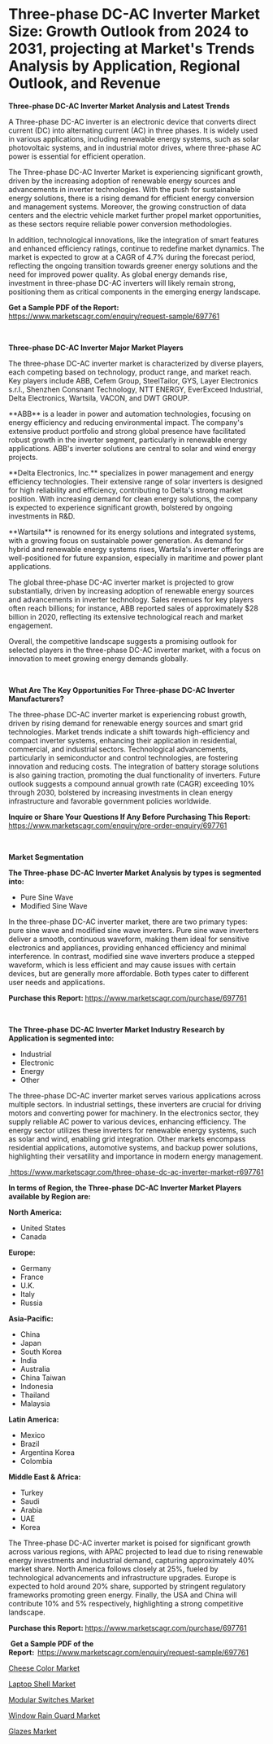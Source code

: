 <p><h1>Three-phase DC-AC Inverter Market Size: Growth Outlook from 2024 to 2031, projecting at Market's Trends Analysis by Application, Regional Outlook, and Revenue</h1></p><p><strong>Three-phase DC-AC Inverter Market Analysis and Latest Trends</strong></p>
<p><p>A Three-phase DC-AC inverter is an electronic device that converts direct current (DC) into alternating current (AC) in three phases. It is widely used in various applications, including renewable energy systems, such as solar photovoltaic systems, and in industrial motor drives, where three-phase AC power is essential for efficient operation.</p><p>The Three-phase DC-AC Inverter Market is experiencing significant growth, driven by the increasing adoption of renewable energy sources and advancements in inverter technologies. With the push for sustainable energy solutions, there is a rising demand for efficient energy conversion and management systems. Moreover, the growing construction of data centers and the electric vehicle market further propel market opportunities, as these sectors require reliable power conversion methodologies.</p><p>In addition, technological innovations, like the integration of smart features and enhanced efficiency ratings, continue to redefine market dynamics. The market is expected to grow at a CAGR of 4.7% during the forecast period, reflecting the ongoing transition towards greener energy solutions and the need for improved power quality. As global energy demands rise, investment in three-phase DC-AC inverters will likely remain strong, positioning them as critical components in the emerging energy landscape.</p></p>
<p><strong>Get a Sample PDF of the Report:&nbsp;</strong> <a href="https://www.marketscagr.com/enquiry/request-sample/697761?utm_campaign=1268&utm_medium=2&utm_source=Github&utm_content=ia&utm_term=29092024&utm_id=three-phase-dc-ac-inverter">https://www.marketscagr.com/enquiry/request-sample/697761</a></p>
<p>&nbsp;</p>
<p><strong>Three-phase DC-AC Inverter Major Market Players</strong></p>
<p><p>The three-phase DC-AC inverter market is characterized by diverse players, each competing based on technology, product range, and market reach. Key players include ABB, Cefem Group, SteelTailor, GYS, Layer Electronics s.r.l., Shenzhen Consnant Technology, NTT ENERGY, EverExceed Industrial, Delta Electronics, Wartsila, VACON, and DWT GROUP.</p><p>**ABB** is a leader in power and automation technologies, focusing on energy efficiency and reducing environmental impact. The company's extensive product portfolio and strong global presence have facilitated robust growth in the inverter segment, particularly in renewable energy applications. ABB's inverter solutions are central to solar and wind energy projects.</p><p>**Delta Electronics, Inc.** specializes in power management and energy efficiency technologies. Their extensive range of solar inverters is designed for high reliability and efficiency, contributing to Delta's strong market position. With increasing demand for clean energy solutions, the company is expected to experience significant growth, bolstered by ongoing investments in R&D.</p><p>**Wartsila** is renowned for its energy solutions and integrated systems, with a growing focus on sustainable power generation. As demand for hybrid and renewable energy systems rises, Wartsila's inverter offerings are well-positioned for future expansion, especially in maritime and power plant applications.</p><p>The global three-phase DC-AC inverter market is projected to grow substantially, driven by increasing adoption of renewable energy sources and advancements in inverter technology. Sales revenues for key players often reach billions; for instance, ABB reported sales of approximately $28 billion in 2020, reflecting its extensive technological reach and market engagement.</p><p>Overall, the competitive landscape suggests a promising outlook for selected players in the three-phase DC-AC inverter market, with a focus on innovation to meet growing energy demands globally.</p></p>
<p>&nbsp;</p>
<p><strong>What Are The Key Opportunities For Three-phase DC-AC Inverter Manufacturers?</strong></p>
<p><p>The three-phase DC-AC inverter market is experiencing robust growth, driven by rising demand for renewable energy sources and smart grid technologies. Market trends indicate a shift towards high-efficiency and compact inverter systems, enhancing their application in residential, commercial, and industrial sectors. Technological advancements, particularly in semiconductor and control technologies, are fostering innovation and reducing costs. The integration of battery storage solutions is also gaining traction, promoting the dual functionality of inverters. Future outlook suggests a compound annual growth rate (CAGR) exceeding 10% through 2030, bolstered by increasing investments in clean energy infrastructure and favorable government policies worldwide.</p></p>
<p><strong>Inquire or Share Your Questions If Any Before Purchasing This Report:</strong> <a href="https://www.marketscagr.com/enquiry/pre-order-enquiry/697761?utm_campaign=1268&utm_medium=2&utm_source=Github&utm_content=ia&utm_term=29092024&utm_id=three-phase-dc-ac-inverter">https://www.marketscagr.com/enquiry/pre-order-enquiry/697761</a></p>
<p>&nbsp;</p>
<p><strong>Market Segmentation</strong></p>
<p><strong>The Three-phase DC-AC Inverter Market Analysis by types is segmented into:</strong></p>
<p><ul><li>Pure Sine Wave</li><li>Modified Sine Wave</li></ul></p>
<p><p>In the three-phase DC-AC inverter market, there are two primary types: pure sine wave and modified sine wave inverters. Pure sine wave inverters deliver a smooth, continuous waveform, making them ideal for sensitive electronics and appliances, providing enhanced efficiency and minimal interference. In contrast, modified sine wave inverters produce a stepped waveform, which is less efficient and may cause issues with certain devices, but are generally more affordable. Both types cater to different user needs and applications.</p></p>
<p><strong>Purchase this Report:&nbsp;</strong><a href="https://www.marketscagr.com/purchase/697761?utm_campaign=1268&utm_medium=2&utm_source=Github&utm_content=ia&utm_term=29092024&utm_id=three-phase-dc-ac-inverter">https://www.marketscagr.com/purchase/697761</a></p>
<p>&nbsp;</p>
<p><strong>The Three-phase DC-AC Inverter Market Industry Research by Application is segmented into:</strong></p>
<p><ul><li>Industrial</li><li>Electronic</li><li>Energy</li><li>Other</li></ul></p>
<p><p>The three-phase DC-AC inverter market serves various applications across multiple sectors. In industrial settings, these inverters are crucial for driving motors and converting power for machinery. In the electronics sector, they supply reliable AC power to various devices, enhancing efficiency. The energy sector utilizes these inverters for renewable energy systems, such as solar and wind, enabling grid integration. Other markets encompass residential applications, automotive systems, and backup power solutions, highlighting their versatility and importance in modern energy management.</p></p>
<p><a href="https://www.marketscagr.com/three-phase-dc-ac-inverter-market-r697761?utm_campaign=1268&utm_medium=2&utm_source=Github&utm_content=ia&utm_term=29092024&utm_id=three-phase-dc-ac-inverter">&nbsp;https://www.marketscagr.com/three-phase-dc-ac-inverter-market-r697761</a></p>
<p><strong>In terms of Region, the Three-phase DC-AC Inverter Market Players available by Region are:</strong></p>
<p>
    <p> <strong> North America: </strong>
        <ul>
            <li>United States</li>
            <li>Canada</li>
        </ul>
        </p> 
    <p> <strong> Europe: </strong>
        <ul>
            <li>Germany</li>
            <li>France</li>
            <li>U.K.</li>
            <li>Italy</li>
            <li>Russia</li>
        </ul>
        </p> 
    <p> <strong> Asia-Pacific: </strong>
        <ul>
            <li>China</li>
            <li>Japan</li>
            <li>South Korea</li>
            <li>India</li>
            <li>Australia</li>
            <li>China Taiwan</li>
            <li>Indonesia</li>
            <li>Thailand</li>
            <li>Malaysia</li>
        </ul>
        </p> 
    <p> <strong> Latin America: </strong>
        <ul>
            <li>Mexico</li>
            <li>Brazil</li>
            <li>Argentina Korea</li>
            <li>Colombia</li>
        </ul>
        </p> 
    <p> <strong> Middle East & Africa: </strong>
        <ul>
            <li>Turkey</li>
            <li>Saudi</li>
            <li>Arabia</li>
            <li>UAE</li>
            <li>Korea</li>
        </ul>
    </p>
    </p>
<p><p>The Three-phase DC-AC inverter market is poised for significant growth across various regions, with APAC projected to lead due to rising renewable energy investments and industrial demand, capturing approximately 40% market share. North America follows closely at 25%, fueled by technological advancements and infrastructure upgrades. Europe is expected to hold around 20% share, supported by stringent regulatory frameworks promoting green energy. Finally, the USA and China will contribute 10% and 5% respectively, highlighting a strong competitive landscape.</p></p>
<p><strong>Purchase this Report: </strong><a href="https://www.marketscagr.com/purchase/697761?utm_campaign=1268&utm_medium=2&utm_source=Github&utm_content=ia&utm_term=29092024&utm_id=three-phase-dc-ac-inverter">https://www.marketscagr.com/purchase/697761</a></p>
<p>&nbsp;<strong>Get a Sample PDF of the Report:&nbsp;&nbsp;</strong><a href="https://www.marketscagr.com/enquiry/request-sample/697761?utm_campaign=1268&utm_medium=2&utm_source=Github&utm_content=ia&utm_term=29092024&utm_id=three-phase-dc-ac-inverter">https://www.marketscagr.com/enquiry/request-sample/697761</a></p>
<p><strong></strong></p>
<p><p><a href="https://www.linkedin.com/pulse/what-growth-drivers-cheese-color-market-comprehensive-study-products-excdc?utm_campaign=1268&utm_medium=2&utm_source=Github&utm_content=ia&utm_term=29092024&utm_id=three-phase-dc-ac-inverter">Cheese Color Market</a></p><p><a href="https://issuu.com/reportprime-2/docs/laptop-shell-market-size-2030.pptx_fc5587209fcc28?utm_campaign=1268&utm_medium=2&utm_source=Github&utm_content=ia&utm_term=29092024&utm_id=three-phase-dc-ac-inverter">Laptop Shell Market</a></p><p><a href="https://issuu.com/reportprime-2/docs/modular-switches-market-size-2030.p_c3dd60506a94ec?utm_campaign=1268&utm_medium=2&utm_source=Github&utm_content=ia&utm_term=29092024&utm_id=three-phase-dc-ac-inverter">Modular Switches Market</a></p><p><a href="https://www.linkedin.com/pulse/market-leaders-laggards-global-window-rain-guard-trends-forecast-mwzvc?utm_campaign=1268&utm_medium=2&utm_source=Github&utm_content=ia&utm_term=29092024&utm_id=three-phase-dc-ac-inverter">Window Rain Guard Market</a></p><p><a href="https://www.linkedin.com/pulse/global-glazes-market-focus-application-end-use-industry-type-cs4bc?utm_campaign=1268&utm_medium=2&utm_source=Github&utm_content=ia&utm_term=29092024&utm_id=three-phase-dc-ac-inverter">Glazes Market</a></p></p>